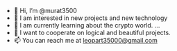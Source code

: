 - 👋 Hi, I’m @murat3500
- 👀 I am interested in new projects and new technology
- 🌱 I am currently learning about the crypto world. ...
- 💞️ I want to cooperate on logical and beautiful projects.
- 📫 You can reach me at leopart35000@gmail.com

<!---
murat3500/murat3500 is a ✨ special ✨ repository because its `README.md` (this file) appears on your GitHub profile.
You can click the Preview link to take a look at your changes.
--->
